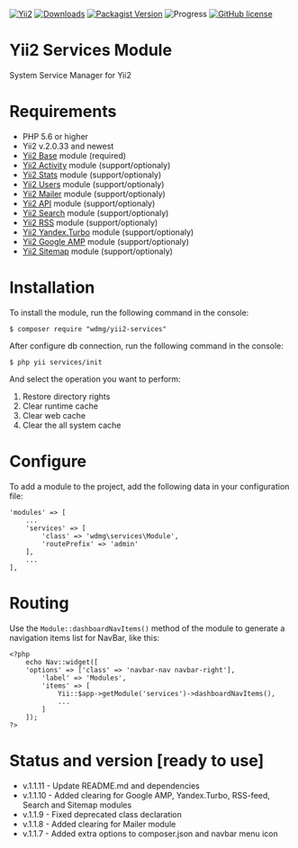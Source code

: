 [![Yii2](https://img.shields.io/badge/required-Yii2_v2.0.33-blue.svg)](https://packagist.org/packages/yiisoft/yii2)
[![Downloads](https://img.shields.io/packagist/dt/wdmg/yii2-services.svg)](https://packagist.org/packages/wdmg/yii2-services)
[![Packagist Version](https://img.shields.io/packagist/v/wdmg/yii2-services.svg)](https://packagist.org/packages/wdmg/yii2-services)
![Progress](https://img.shields.io/badge/progress-ready_to_use-green.svg)
[![GitHub license](https://img.shields.io/github/license/wdmg/yii2-services.svg)](https://github.com/wdmg/yii2-services/blob/master/LICENSE)

# Yii2 Services Module
System Service Manager for Yii2

# Requirements 
* PHP 5.6 or higher
* Yii2 v.2.0.33 and newest
* [Yii2 Base](https://github.com/wdmg/yii2-base) module (required)
* [Yii2 Activity](https://github.com/wdmg/yii2-activity) module (support/optionaly)
* [Yii2 Stats](https://github.com/wdmg/yii2-stats) module (support/optionaly)
* [Yii2 Users](https://github.com/wdmg/yii2-users) module (support/optionaly)
* [Yii2 Mailer](https://github.com/wdmg/yii2-mailer) module (support/optionaly)
* [Yii2 API](https://github.com/wdmg/yii2-api) module (support/optionaly)
* [Yii2 Search](https://github.com/wdmg/yii2-search) module (support/optionaly)
* [Yii2 RSS](https://github.com/wdmg/yii2-rss) module (support/optionaly)
* [Yii2 Yandex.Turbo](https://github.com/wdmg/yii2-turbo) module (support/optionaly)
* [Yii2 Google AMP](https://github.com/wdmg/yii2-amp) module (support/optionaly)
* [Yii2 Sitemap](https://github.com/wdmg/yii2-sitemap) module (support/optionaly)


# Installation
To install the module, run the following command in the console:

`$ composer require "wdmg/yii2-services"`

After configure db connection, run the following command in the console:

`$ php yii services/init`

And select the operation you want to perform:
  1) Restore directory rights
  2) Clear runtime cache
  3) Clear web cache
  4) Clear the all system cache

# Configure
To add a module to the project, add the following data in your configuration file:

    'modules' => [
        ...
        'services' => [
            'class' => 'wdmg\services\Module',
            'routePrefix' => 'admin'
        ],
        ...
    ],

# Routing
Use the `Module::dashboardNavItems()` method of the module to generate a navigation items list for NavBar, like this:

    <?php
        echo Nav::widget([
        'options' => ['class' => 'navbar-nav navbar-right'],
            'label' => 'Modules',
            'items' => [
                Yii::$app->getModule('services')->dashboardNavItems(),
                ...
            ]
        ]);
    ?>

# Status and version [ready to use]
* v.1.1.11 - Update README.md and dependencies
* v.1.1.10 - Added clearing for Google AMP, Yandex.Turbo, RSS-feed, Search and Sitemap modules
* v.1.1.9 - Fixed deprecated class declaration
* v.1.1.8 - Added clearing for Mailer module
* v.1.1.7 - Added extra options to composer.json and navbar menu icon